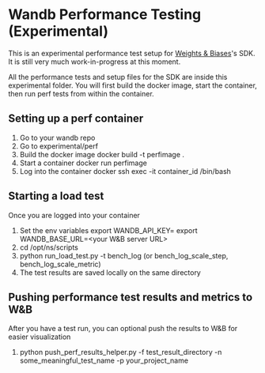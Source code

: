 # Wandb Performance Testing (Experimental)

This is an experimental performance test setup for [Weights & Biases](https://wandb.ai/)'s SDK.  It is still very much work-in-progress at this moment.

All the performance tests and setup files for the SDK are inside this experimental folder.  You will first build the docker image, start the container, then run perf tests from within the container.

## Setting up a perf container
1. Go to your wandb repo
2. Go to experimental/perf
3. Build the docker image
   docker build -t perfimage .
4. Start a container
   docker run perfimage
5. Log into the container
   docker ssh exec -it container_id /bin/bash

## Starting a load test
Once you are logged into your container
1. Set the env variables
   export WANDB_API_KEY=<your key>
   export WANDB_BASE_URL=<your W&B server URL>
2. cd /opt/ns/scripts
3. python run_load_test.py -t bench_log (or bench_log_scale_step, bench_log_scale_metric)
4. The test results are saved locally on the same directory

## Pushing performance test results and metrics to W&B
After you have a test run, you can optional push the results to W&B for easier visualization
1. python push_perf_results_helper.py -f test_result_directory -n some_meaningful_test_name -p your_project_name
